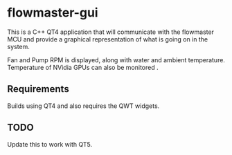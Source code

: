 # flowmaster-gui

This is a C++ QT4 application that will communicate with the flowmaster MCU and provide a graphical representation of what is going on in the system.

Fan and Pump RPM is displayed, along with water and ambient temperature.  Temperature of NVidia GPUs can also be monitored .

## Requirements

Builds using QT4 and also requires the QWT widgets.

## TODO

Update this to work with QT5.

